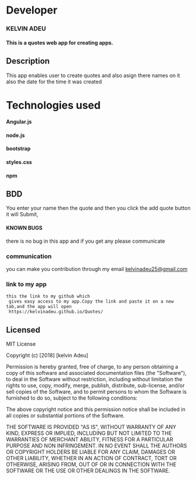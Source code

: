 
# Developer

### KELVIN ADEU
#### This is a quotes web app for creating apps.

## Description
 This app enables user to create quotes and also asign there names on it  also the date for the time it was created

# Technologies used
#### Angular.js
#### node.js
#### bootstrap
#### styles.css
#### npm

## BDD
You enter your name then the quote and then you click the add quote button it will Submit,

#### KNOWN BUGS
there is no bug in this app and if you get any please communicate  

### communication
you can make you contribution through my email
kelvinadeu25@gmail.com

### link to my app
    this the link to my github which
     gives easy access to my app.Copy the link and paste it on a new tab,and the app will open
     https://kelvinadeu.github.io/Quotes/

## Licensed
MIT License

Copyright (c) [2018] [kelvin Adeu]

Permission is hereby granted, free of charge, to any person obtaining a copy
of this software and associated documentation files (the "Software"), to deal
in the Software without restriction, including without limitation the rights
to use, copy, modify, merge, publish, distribute, sub-license, and/or sell
copies of the Software, and to permit persons to whom the Software is
furnished to do so, subject to the following conditions:

The above copyright notice and this permission notice shall be included in all
copies or substantial portions of the Software.

THE SOFTWARE IS PROVIDED "AS IS", WITHOUT WARRANTY OF ANY KIND, EXPRESS OR
IMPLIED, INCLUDING BUT NOT LIMITED TO THE WARRANTIES OF MERCHANT ABILITY,
FITNESS FOR A PARTICULAR PURPOSE AND NON INFRINGEMENT. IN NO EVENT SHALL THE
AUTHORS OR COPYRIGHT HOLDERS BE LIABLE FOR ANY CLAIM, DAMAGES OR OTHER
LIABILITY, WHETHER IN AN ACTION OF CONTRACT, TORT OR OTHERWISE, ARISING FROM,
OUT OF OR IN CONNECTION WITH THE SOFTWARE OR THE USE OR OTHER DEALINGS IN THE
SOFTWARE.
